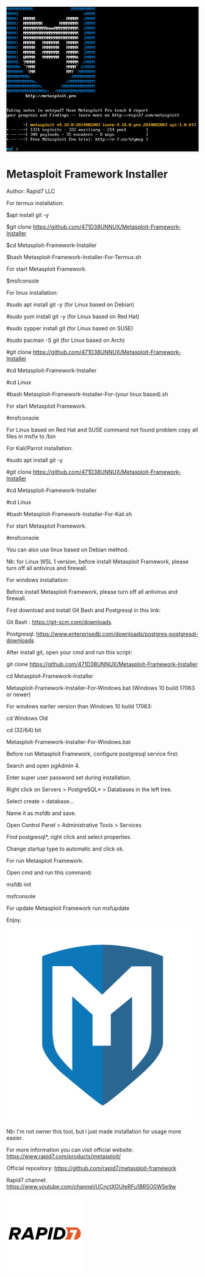 ![](Metasploit-1.png)

# Metasploit Framework Installer

Author: Rapid7 LLC

For termux installation:

$apt install git -y

$git clone https://github.com/471D38UNNUX/Metasploit-Framework-Installer

$cd Metasploit-Framework-Installer

$bash Metasploit-Framework-Installer-For-Termux.sh

For start Metasploit Framework.

$msfconsole

For linux installation:

#sudo apt install git -y (for Linux based on Debian)

#sudo yum install git -y (for Linux based on Red Hat)

#sudo zypper install git (for Linux based on SUSE)

#sudo  pacman -S git (for Linux based on Arch)

#git clone https://github.com/471D38UNNUX/Metasploit-Framework-Installer

#cd Metasploit-Framework-Installer

#cd Linux

#bash Metasploit-Framework-Installer-For-(your linux based).sh

For start Metasploit Framework.

#msfconsole

For Linux based on Red Hat and SUSE command not found problem copy all files in msfix to /bin

For Kali/Parrot installation:

#sudo apt install git -y

#git clone https://github.com/471D38UNNUX/Metasploit-Framework-Installer

#cd Metasploit-Framework-Installer

#cd Linux

#bash Metasploit-Framework-Installer-For-Kali.sh

For start Metasploit Framework.

#msfconsole

You can also use linux based on Debian method.

Nb: for Linux WSL 1 version, before install Metasploit Framework, please turn off all antivirus and firewall.

For windows installation:

Before install Metasploit Framework, please turn off all antivirus and firewall.

First download and install Git Bash and Postgresql in this link:

Git Bash  : https://git-scm.com/downloads

Postgresql: https://www.enterprisedb.com/downloads/postgres-postgresql-downloads

After install git, open your cmd and run this script:

git clone https://github.com/471D38UNNUX/Metasploit-Framework-Installer

cd Metasploit-Framework-Installer

Metasploit-Framework-Installer-For-Windows.bat (Windows 10 build 17063 or newer)

For windows earlier version than Windows 10 build 17063:

cd Windows Old

cd (32/64) bit

Metasploit-Framework-Installer-For-Windows.bat

Before run Metasploit Framework, configure postgresql service first:

Search and open pgAdmin 4.

Enter super user password set during installation.

Right click on Servers > PostgreSQL* > Databases in the left tree.

Select create > database...

Name it as msfdb and save.

Open Control Panel > Administrative Tools > Services

Find postgresql*, right click and select properties.

Change startup type to automatic and click ok.

For run Metasploit Framework:

Open cmd and run this command:

msfdb init

msfconsole

For update Metasploit Framework run msfupdate

Enjoy.

![](fery_metasploit.png)

Nb: I'm not owner this tool, but i just made installation for usage more easier.

For more information you can visit official website: https://www.rapid7.com/products/metasploit/

Official repository: https://github.com/rapid7/metasploit-framework

Rapid7 channel: https://www.youtube.com/channel/UCnctXOUIeRFu1BR5O0W5e9w

![](rapid7-logo.jpg)
